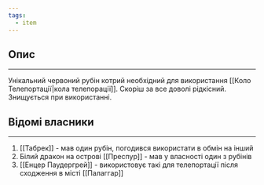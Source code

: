 ```yaml
---
tags:
  - item
---
```

## Опис
---
Унікальний червоний рубін котрий необхідний для використання [[Коло Телепортації|кола телепорації]]. Скоріш за все доволі рідкісний. Знищується при використанні.

## Відомі власники
---
1. [[Табрек]] - мав один рубін, погодився використати в обмін на інший
2. Білий дракон на острові [[Преспур]] - мав у власності один з рубінів
3. [[Енцер Паудергрей]] - використовує такі для телепортації після сходження в місті [[Палаггар]]